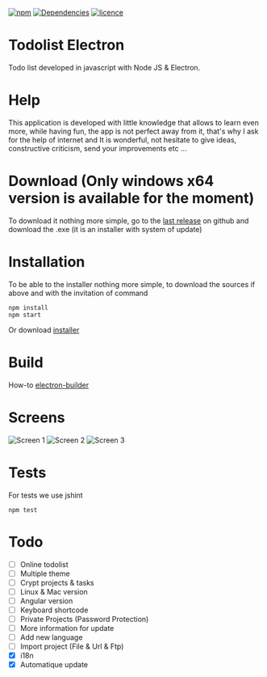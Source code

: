 [![npm](https://img.shields.io/npm/v/npm.svg)]() [![Dependencies](https://david-dm.org/deathart/todolist-electron.svg)](https://david-dm.org/deathart/todolist-electron) 
[![licence](https://img.shields.io/badge/licence-GPL--3.0-blue.svg)]()

# Todolist Electron
Todo list developed in javascript with Node JS & Electron.

# Help
This application is developed with little knowledge that allows to learn even more, while having fun, the app is not perfect away from it, that's why I ask for the help of internet and It is wonderful, not hesitate to give ideas, constructive criticism, send your improvements etc ...

# Download (Only windows x64 version is available for the moment)
To download it nothing more simple, go to the [last release](https://github.com/deathart/todolist-electron/releases/latest) on github and download the .exe (it is an installer with system of update)

# Installation
To be able to the installer nothing more simple, to download the sources if above and with the invitation of command

    npm install
    npm start
    
Or download [installer](https://github.com/deathart/todolist-electron/releases/latest) 

# Build
How-to [electron-builder](https://github.com/electron-userland/electron-builder/wiki/Multi-Platform-Build)
    
# Screens
![Screen 1](https://img4.hostingpics.net/pics/979159Capture.png)
![Screen 2](https://img4.hostingpics.net/pics/763617Capture2.png)
![Screen 3](https://img11.hostingpics.net/pics/654625Capture3.png)

# Tests
For tests we use jshint

    npm test

# Todo
- [ ] Online todolist
- [ ] Multiple theme
- [ ] Crypt projects & tasks
- [ ] Linux & Mac version
- [ ] Angular version
- [ ] Keyboard shortcode
- [ ] Private Projects (Password Protection)
- [ ] More information for update
- [ ] Add new language
- [ ] Import project (File & Url & Ftp)
- [x] i18n
- [x] Automatique update